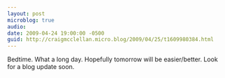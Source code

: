 ```yaml
---
layout: post
microblog: true
audio: 
date: 2009-04-24 19:00:00 -0500
guid: http://craigmcclellan.micro.blog/2009/04/25/t1609980384.html
---
```

Bedtime.  What a long day.  Hopefully tomorrow will be easier/better.  Look for a blog update soon.
